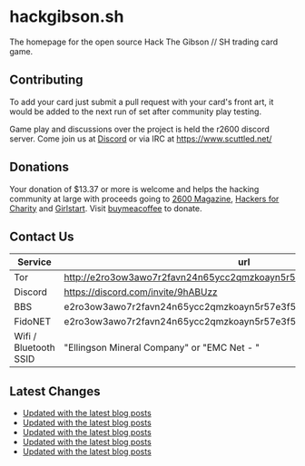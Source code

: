 # hackgibson.sh
The homepage for the open source Hack The Gibson // SH trading card game.


## Contributing

To add your card just submit a pull request with your card's front art, it would be added to the next run of set after community play testing.

Game play and discussions over the project is held the r2600 discord server. Come join us at [Discord](https://discord.com/invite/9hABUzz) or via IRC at https://www.scuttled.net/


## Donations

Your donation of $13.37 or more is welcome and helps the hacking community at large with proceeds going to [2600 Magazine](https://2600.com/), [Hackers for Charity](https://hackersforcharity.org) and [Girlstart](https://girlstart.org).  Visit [buymeacoffee](https://www.buymeacoffee.com/hackgibson.sh) to donate.


## Contact Us

Service | url
-|-
Tor | http://e2ro3ow3awo7r2favn24n65ycc2qmzkoayn5r57e3f56nvjwdcgg32ad.onion
Discord | https://discord.com/invite/9hABUzz
BBS | e2ro3ow3awo7r2favn24n65ycc2qmzkoayn5r57e3f56nvjwdcgg32ad.onion:23
FidoNET | e2ro3ow3awo7r2favn24n65ycc2qmzkoayn5r57e3f56nvjwdcgg32ad.onion:24554
Wifi / Bluetooth SSID | "Ellingson Mineral Company" or "EMC Net - <fidonet address>"

## Latest Changes
<!-- BLOG-POST-LIST:START -->
- [Updated with the latest blog posts](https://github.com/DFW2600/hackgibson.sh/commit/802a05a7e246fecb1c6bc75348fa1286f705fb14)
- [Updated with the latest blog posts](https://github.com/DFW2600/hackgibson.sh/commit/3922d4db429e7726a738fca8480bb099f4a1adbf)
- [Updated with the latest blog posts](https://github.com/DFW2600/hackgibson.sh/commit/b778f0854163aa27d89c344194c4b44e91adf8d3)
- [Updated with the latest blog posts](https://github.com/DFW2600/hackgibson.sh/commit/8d84af69ad8fbc52c2f50e057e9d755fd98eb1be)
- [Updated with the latest blog posts](https://github.com/DFW2600/hackgibson.sh/commit/175b643b938025382a8298547f44fe40f8a8d927)
<!-- BLOG-POST-LIST:END -->
